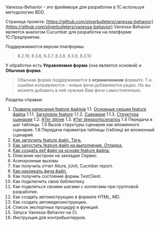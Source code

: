 ﻿Vanessa-Behavior - это фреймворк для разработки в 1С используя методологию BDD.

Страница проекта: [https://github.com/silverbulleters/vanessa-behavior](https://github.com/silverbulleters/vanessa-behavior)
Vanessa-Behavior является аналогом Cucumber для разработки на платформе 1С:Предприятие.

Поддерживаются версии платформы:

> 8.2.19, 8.3.6, 8.3.7, 8.3.8, 8.3.9, 8.3.10

У обработки есть **Управляемая форма** (она является основой) и **Обычная форма**.

> Обычная форма поддерживается в **ограниченном** формате. Т.е. ошибки исправляются - новые фичи добавляются редко. Но вы можете добавить в неё нужные Вам фичи самостоятельно.

Разделы справки: 
1. [Правила написания feature файлов](#ПравилаНаписанияfeatureФайлов)
    1.1. [Основные секции feature файла](#ОсновныеСекцииFeatureФайла)
         1.1.1. [Заголовок feature](#Заголовок)
         1.1.2. [Сценарии](#Сценарии) 
         1.1.3. [Структура сценария](#СтруктураCценария)
    1.2. [#Тег @tree](#Тегtree)
    1.3. [#Тег @exportscenarios](#ТегExportscenarios) 
    1.4 Передача в шаг таблицы.
    1.5 Вызов структуры сценария как вложенного сценария. 
    1.6 Передача параметра таблицы (таблиц) во вложенный сценарий.
2. [Как загрузить feature файл. Тэги.](#Как_загрузить_feature_файл)
3. [Как запустить feature файл на выполнение. Отладка.](#Как_запустить_feature_файл_на_выполнение_Отладка)
4. [Как создать epf файл на основе feature файла.](#Как_создать_epf_файл_на_основе_feature_файла) 
5. Описание настроек на закладке Сервис. 
6. Асинхронные вызовы 
7. Как получить отчет Allure, jUnit, Cucmber report. 
8. [Как накликать фича файл.](#Быстрое_создание_файла_сценария) 
9. Как получить состояние формы TestClient. 
10. Как подключить свою библиотеку. 
11. Как поделиться своими шагами с коллегами при групповой разработке. 
12. Как создать автоинструкцию в формате HTML, MD. 
13. Как создать автовидеоинструкцию. 
14. Список экспортных процедур и функций. 
15. Запуск Vanessa-Behavior на CI. 
16. Инструкция для контрибьютерров.
